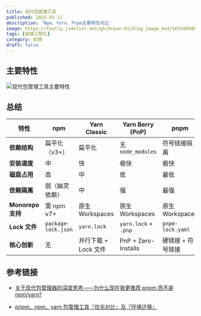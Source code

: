 ```yaml
---
title: 现代包管理工具
published: 2025-01-21
description: 'Npm、Yarn、Pnpm主要特性对比'
image: https://fastly.jsdelivr.net/gh/Ocean-H1/blog_image_bed/%E5%89%8D%E7%AB%AF%E5%B7%A5%E7%A8%8B%E5%8C%96.png
tags: [前端工程化]
category: 前端
draft: false 
---
```

## 主要特性

![现代包管理工具主要特性](https://fastly.jsdelivr.net/gh/Ocean-H1/blog_image_bed/%E7%8E%B0%E4%BB%A3%E5%8C%85%E7%AE%A1%E7%90%86%E5%B7%A5%E5%85%B7.png)

## 总结
| 特性              | npm                 | Yarn Classic         | Yarn Berry (PnP)     | pnpm              |
| ----------------- | ------------------- | -------------------- | -------------------- | ----------------- |
| **依赖结构**      | 扁平化（v3+）       | 扁平化               | 无 `node_modules`    | 符号链接隔离      |
| **安装速度**      | 中                  | 快                   | 极快                 | 极快              |
| **磁盘占用**      | 高                  | 中                   | 低                   | 最低              |
| **依赖隔离**      | 弱（幽灵依赖）      | 中                   | 强                   | 最强              |
| **Monorepo 支持** | 需 npm v7+          | 原生 Workspaces      | 原生 Workspaces      | 原生 Workspaces   |
| **Lock 文件**     | `package-lock.json` | `yarn.lock`          | `yarn.lock` + `.pnp` | `pnpm-lock.yaml`  |
| **核心创新**      | 无                  | 并行下载 + Lock 文件 | PnP + Zero-Installs  | 硬链接 + 符号链接 |

## 参考链接

* [关于现代包管理器的深度思考——为什么现在我更推荐 pnpm 而不是 npm/yarn?](https://juejin.cn/post/6932046455733485575)

* [pnpm、npm、yarn 包管理工具『优劣对比』及『环境迁移』](https://juejin.cn/post/7286362110211489855?searchId=20250314005611D6AD2C87E61E759F21CC)


